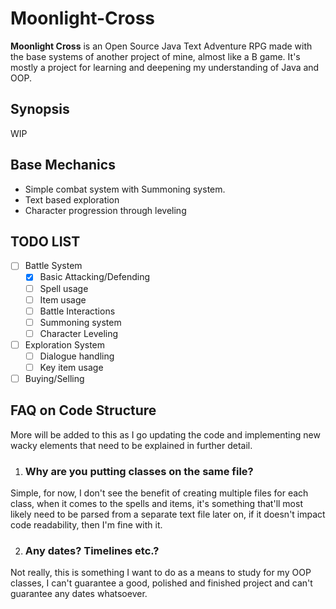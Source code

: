 # Moonlight-Cross
**Moonlight Cross** is an Open Source Java Text Adventure RPG made with the base systems of another project of mine, almost like a B game. It's
mostly a project for learning and deepening my understanding of Java and OOP.

## Synopsis
WIP

## Base Mechanics
- Simple combat system with Summoning system.
- Text based exploration
- Character progression through leveling

## TODO LIST
- [ ] Battle System
  - [x] Basic Attacking/Defending
  - [ ] Spell usage
  - [ ] Item usage
  - [ ] Battle Interactions
  - [ ] Summoning system
  - [ ] Character Leveling
- [ ] Exploration System
  - [ ] Dialogue handling
  - [ ] Key item usage
- [ ] Buying/Selling

## FAQ on Code Structure
More will be added to this as I go updating the code and implementing new wacky elements that need to be explained in further detail.

1. ### Why are you putting classes on the same file?
Simple, for now, I don't see the benefit of creating multiple files for each class, when it comes to the spells and items, it's something that'll most likely need
to be parsed from a separate text file later on, if it doesn't impact code readability, then I'm fine with it.

2. ### Any dates? Timelines etc.?
Not really, this is something I want to do as a means to study for my OOP classes, I can't guarantee a good, polished and finished project and can't guarantee any dates whatsoever.